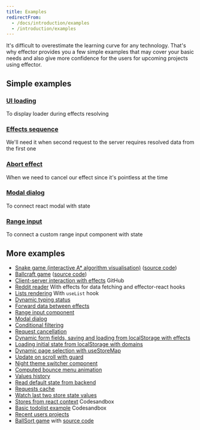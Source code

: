 ```yaml
---
title: Examples
redirectFrom:
  - /docs/introduction/examples
  - /introduction/examples
---
```


It's difficult to overestimate the learning curve for any technology.
That's why effector provides you a few simple examples that may cover your basic needs and also give more confidence for the users for upcoming projects using effector.

## Simple examples

### [UI loading](https://share.effector.dev/fEsYTDxe)

To display loader during effects resolving

### [Effects sequence](https://share.effector.dev/RYQ5z59Q)

We'll need it when second request to the server requires resolved data from the first one

### [Abort effect](https://share.effector.dev/W4I0ghLt)

When we need to cancel our effect since it's pointless at the time

### [Modal dialog](https://share.effector.dev/DzljrdjR)

To connect react modal with state

### [Range input](https://share.effector.dev/oRB2iB8M)

To connect a custom range input component with state

## More examples

- [Snake game (interactive A\* algorithm visualisation)](https://dmitryshelomanov.github.io/snake/) ([source code](https://github.com/dmitryshelomanov/snake))
- [Ballcraft game](https://ballcraft.now.sh/) ([source code](https://github.com/kobzarvs/effector-craftball))
- [Client-server interaction with effects](https://github.com/effector/effector/tree/master/examples/worker-rpc) GitHub
- [Reddit reader](https://share.effector.dev/T5CyxSFl) With effects for data fetching and effector-react hooks
- [Lists rendering](https://share.effector.dev/OlakwECa) With `useList` hook
- [Dynamic typing status](https://share.effector.dev/tAnzG5oJ)
- [Forward data between effects](https://share.effector.dev/RYQ5z59Q)
- [Range input component](https://share.effector.dev/oRB2iB8M)
- [Modal dialog](https://share.effector.dev/DzljrdjR)
- [Conditional filtering](https://share.effector.dev/1EsAGMyq)
- [Request cancellation](https://share.effector.dev/W4I0ghLt)
- [Dynamic form fields, saving and loading from localStorage with effects](https://share.effector.dev/Qxt0zAdd)
- [Loading initial state from localStorage with domains](https://share.effector.dev/YbiBnyAD)
- [Dynamic page selection with useStoreMap](https://share.effector.dev/AvWnrFXy)
- [Update on scroll with guard](https://share.effector.dev/avjCFH22)
- [Night theme switcher component](https://share.effector.dev/4MU8H3YW)
- [Computed bounce menu animation](https://share.effector.dev/ZXEtGBBq)
- [Values history](https://share.effector.dev/NsPi84mV)
- [Read default state from backend](https://share.effector.dev/hA3WTBIT)
- [Requests cache](https://share.effector.dev/jvE7r0By)
- [Watch last two store state values](https://share.effector.dev/LRVsYhIc)
- [Stores from react context](https://codesandbox.io/s/pensive-euler-i4qs5) Codesandbox
- [Basic todolist example](https://codesandbox.io/s/vmx6wxww43) Codesandbox
- [Recent users projects](https://github.com/effector/effector/network/dependents)
- [BallSort game](https://ballsort.sova.dev/) with [source code](https://github.com/sergeysova/ballsort)

<!-- - [RealWorld app](https://github.com/mg901/react-effector-realworld-example-app) ([RealWorld apps](https://github.com/gothinkster/realworld)) -->
